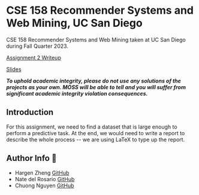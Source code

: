 # CSE 158 Recommender Systems and Web Mining, UC San Diego

CSE 158 Recommender Systems and Web Mining taken at UC San Diego during Fall Quarter 2023.

[Assignment 2 Writeup](https://cseweb.ucsd.edu/classes/fa23/cse258-a/files/assignment2.pdf)

[Slides](https://cseweb.ucsd.edu/classes/fa23/cse258-a/slides/assignment2_fa23.pdf)

***To uphold academic integrity, please do not use any solutions of the projects as your own. MOSS will be able to tell and you will suffer from significant academic integrity violation consequences.***

## Introduction

For this assignment, we need to find a dataset that is large enough to perform a predictive task. At the end, we would need to write a report to describe the whole process -- we are using LaTeX to type up the report.

## Author Info :trident:
- Hargen Zheng [GitHub](https://github.com/hgnzheng)
- Nate del Rosario [GitHub](https://github.com/natdosan)
- Chuong Nguyen [GitHub](https://github.com/chuongnguyen26)
